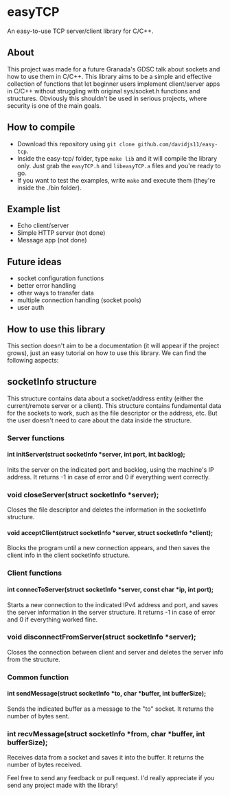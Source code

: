 # easyTCP
An easy-to-use TCP server/client library for C/C++.

## About
This project was made for a future Granada's GDSC talk about sockets and how to use them in C/C++. This library aims to be a simple and effective collection of functions that let beginner users implement client/server apps in C/C++ without struggling with original sys/socket.h functions and structures. Obviously this shouldn't be used in serious projects, where security is one of the main goals.

## How to compile
- Download this repository using ```git clone github.com/davidjs11/easy-tcp```.
- Inside the easy-tcp/ folder, type ```make lib``` and it will compile the library only. Just grab the ```easyTCP.h``` and ```libeasyTCP.a``` files and you're ready to go.
- If you want to test the examples, write ```make``` and execute them (they're inside the ./bin folder).

## Example list
- Echo client/server
- Simple HTTP server (not done)
- Message app (not done)

## Future ideas
- socket configuration functions
- better error handling
- other ways to transfer data 
- multiple connection handling (socket pools)
- user auth 

## How to use this library
This section doesn't aim to be a documentation (it will appear if the project grows), just an easy tutorial on how to use this library. We can find the following aspects:
## socketInfo structure
This structure contains data about a socket/address entity (either the current/remote server or a client). This structure contains fundamental data for the sockets to work, such as the file descriptor or the address, etc. But the user doesn't need to care about the data inside the structure.

### Server functions
#### int initServer(struct socketInfo *server, int port, int backlog);
Inits the server on the indicated port and backlog, using the machine's IP address. It returns -1 in case of error and 0 if everything went correctly.
### void closeServer(struct socketInfo *server);
Closes the file descriptor and deletes the information in the socketInfo structure.
#### void acceptClient(struct socketInfo *server, struct socketInfo *client);
Blocks the program until a new connection appears, and then saves the client info in the client socketInfo structure.

### Client functions
#### int connecToServer(struct socketInfo *server, const char *ip, int port);
Starts a new connection to the indicated IPv4 address and port, and saves the server information in the server structure. It returns -1 in case of error and 0 if everything worked fine.
### void disconnectFromServer(struct socketInfo *server);
Closes the connection between client and server and deletes the server info from the structure.

### Common function
#### int sendMessage(struct socketInfo *to, char *buffer, int bufferSize);
Sends the indicated buffer as a message to the "to" socket. It returns the number of bytes sent.
### int recvMessage(struct socketInfo *from, char *buffer, int bufferSize);
Receives data from a socket and saves it into the buffer. It returns the number of bytes received.



Feel free to send any feedback or pull request. I'd really appreciate if you send any project made with the library!
